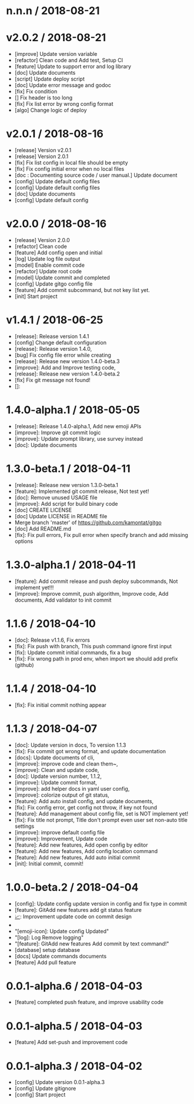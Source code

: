 
n.n.n / 2018-08-21
==================



v2.0.2 / 2018-08-21
===================

  * [improve] Update version variable
  * [refactor] Clean code and Add test, Setup CI
  * [feature] Update to support error and log library
  * [doc] Update documents
  * [script] Update deploy script
  * [doc] Update error message and godoc
  * [fix] Fix condition
  * [] Fix header is too long
  * [fix] Fix list error by wrong config format
  * [algo] Change logic of deploy

v2.0.1 / 2018-08-16
===================

  * [release] Version v2.0.1
  * [release] Version 2.0.1
  * [fix] Fix list config in local file should be empty
  * [fix] Fix config initial error when no local files
  * [doc       : Documenting source code / user manual.] Update document
  * [config] Update default config files
  * [config] Update default config files
  * [doc] Update documents
  * [config] Update default config

v2.0.0 / 2018-08-16
===================

  * [release] Version 2.0.0
  * [refactor] Clean code
  * [feature] Add config open and initial
  * [log] Update log file output
  * [model] Enable commit code
  * [refactor] Update root code
  * [model] Update commit and completed
  * [config] Update gitgo config file
  * [feature] Add commit subcommand, but not key list yet.
  * [init] Start project

v1.4.1 / 2018-06-25
===================

  * [release]: Release version 1.4.1
  * [config] Change default configuration
  * [release]: Release version 1.4.0,
  * [bug] Fix config file error while creating
  * [release]: Release new version 1.4.0-beta.3
  * [improve]: Add and Improve testing code,
  * [release]: Release new version 1.4.0-beta.2
  * [fix] Fix git message not found!
  * []:

1.4.0-alpha.1 / 2018-05-05
==========================

  * [release]: Release 1.4.0-alpha.1, Add new emoji APIs
  * [improve]: Improve git commit logic
  * [improve]: Update prompt library, use survey instead
  * [doc]: Update documents

1.3.0-beta.1 / 2018-04-11
=========================

  * [release]: Release new version 1.3.0-beta.1
  * [feature]: Implemented git commit release, Not test yet!
  * [doc]: Remove unused USAGE file
  * [improve]: Add script for build binary code
  * [doc] CREATE LICENSE
  * [doc] Update LICENSE in README file
  * Merge branch 'master' of https://github.com/kamontat/gitgo
  * [doc] Add README.md
  * [fix]: Fix pull errors, Fix pull error when specify branch and add missing options

1.3.0-alpha.1 / 2018-04-11
==========================

  * [feature]: Add commit release and push deploy subcommands, Not implement yet!!!
  * [improve]: Improve commit, push algorithm, Improve code, Add documents, Add validator to init commit

1.1.6 / 2018-04-10
==================

  * [doc]: Release v1.1.6, Fix errors
  * [fix]: Fix push with branch, This push command ignore first input
  * [fix]: Update commit initial commands, fix a bug
  * [fix]: Fix wrong path in prod env, when import we should add prefix (github)

1.1.4 / 2018-04-10
==================

  * [fix]: Fix initial commit nothing appear

1.1.3 / 2018-04-07
==================

  * [doc]: Update version in docs, To version 1.1.3
  * [fix]: Fix commit got wrong format, and update documentation
  * [docs]: Update documents of cli,
  * [improve]: improve code and clean them~,
  * [improve]: Clean and update code,
  * [doc]: Update version number, 1.1.2,
  * [improve]: Update commit format,
  * [improve]: add helper docs in yaml user config,
  * [improve]: colorize output of git status,
  * [feature]: Add auto install config, and update documents,
  * [fix]: Fix config error, get config not throw, if key not found
  * [feature]: Add management about config file, set is NOT implement yet!
  * [fix]: Fix title not prompt, Title don't prompt even user set non-auto title settings
  * [improve]: improve default config file
  * [improve]: Improvement, Update code
  * [feature]: Add new features, Add open config by editor
  * [feature]: Add new features, Add config location command
  * [feature]: Add new features, Add auto initial commit
  * [init]: Initial commit, commit!

1.0.0-beta.2 / 2018-04-04
=========================

  * [config]: Update config update version in config and fix type in commit
  * [feature]: GitAdd new features add git status feature
  * [📈]: Improvement update code on commit design
  * [📈]: Improvement
  * "[emoji-icon]: Update config Updated"
  * "[log]: Log Remove logging"
  * "[feature]: GitAdd new features Add commit by text command!"
  * [database] setup database
  * [docs] Update commands documents
  * [feature] Add pull feature

0.0.1-alpha.6 / 2018-04-03
==========================

  * [feature] completed push feature, and improve usability code

0.0.1-alpha.5 / 2018-04-03
==========================

  * [feature] Add set-push and improvement code

0.0.1-alpha.3 / 2018-04-02
==========================

  * [config] Update version 0.0.1-alpha.3
  * [config] Update gitignore
  * [config] Start project
